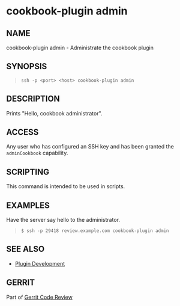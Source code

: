 cookbook-plugin admin
=====================

NAME
----
cookbook-plugin admin - Administrate the cookbook plugin

SYNOPSIS
--------
>     ssh -p <port> <host> cookbook-plugin admin

DESCRIPTION
-----------
Prints "Hello, cookbook administrator".

ACCESS
------
Any user who has configured an SSH key and has been granted
the `adminCookbook` capability.

SCRIPTING
---------
This command is intended to be used in scripts.

EXAMPLES
--------

Have the server say hello to the administrator.

>     $ ssh -p 29418 review.example.com cookbook-plugin admin

SEE ALSO
--------

* [Plugin Development](../../../Documentation/dev-plugins.html)

GERRIT
------
Part of [Gerrit Code Review](../../../Documentation/index.html)

